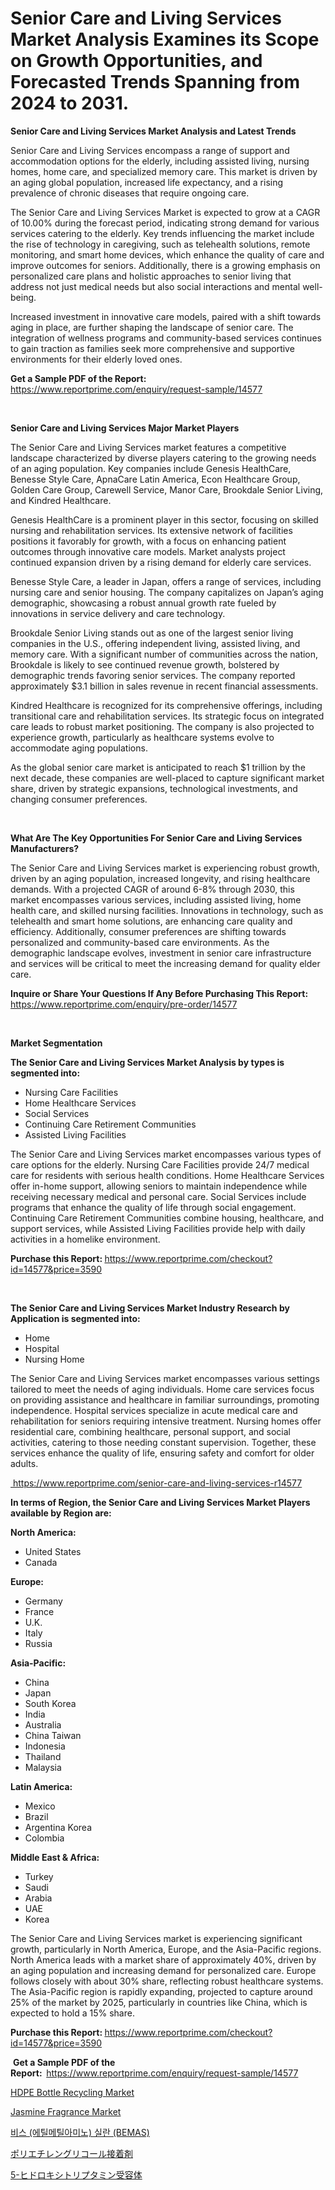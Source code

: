 <p><h1>Senior Care and Living Services Market Analysis Examines its Scope on Growth Opportunities, and Forecasted Trends Spanning from 2024 to 2031.</h1></p><p><strong>Senior Care and Living Services Market Analysis and Latest Trends</strong></p>
<p><p>Senior Care and Living Services encompass a range of support and accommodation options for the elderly, including assisted living, nursing homes, home care, and specialized memory care. This market is driven by an aging global population, increased life expectancy, and a rising prevalence of chronic diseases that require ongoing care. </p><p>The Senior Care and Living Services Market is expected to grow at a CAGR of 10.00% during the forecast period, indicating strong demand for various services catering to the elderly. Key trends influencing the market include the rise of technology in caregiving, such as telehealth solutions, remote monitoring, and smart home devices, which enhance the quality of care and improve outcomes for seniors. Additionally, there is a growing emphasis on personalized care plans and holistic approaches to senior living that address not just medical needs but also social interactions and mental well-being. </p><p>Increased investment in innovative care models, paired with a shift towards aging in place, are further shaping the landscape of senior care. The integration of wellness programs and community-based services continues to gain traction as families seek more comprehensive and supportive environments for their elderly loved ones.</p></p>
<p><strong>Get a Sample PDF of the Report:&nbsp;</strong> <a href="https://www.reportprime.com/enquiry/request-sample/14577">https://www.reportprime.com/enquiry/request-sample/14577</a></p>
<p>&nbsp;</p>
<p><strong>Senior Care and Living Services Major Market Players</strong></p>
<p><p>The Senior Care and Living Services market features a competitive landscape characterized by diverse players catering to the growing needs of an aging population. Key companies include Genesis HealthCare, Benesse Style Care, ApnaCare Latin America, Econ Healthcare Group, Golden Care Group, Carewell Service, Manor Care, Brookdale Senior Living, and Kindred Healthcare.</p><p>Genesis HealthCare is a prominent player in this sector, focusing on skilled nursing and rehabilitation services. Its extensive network of facilities positions it favorably for growth, with a focus on enhancing patient outcomes through innovative care models. Market analysts project continued expansion driven by a rising demand for elderly care services.</p><p>Benesse Style Care, a leader in Japan, offers a range of services, including nursing care and senior housing. The company capitalizes on Japan’s aging demographic, showcasing a robust annual growth rate fueled by innovations in service delivery and care technology.</p><p>Brookdale Senior Living stands out as one of the largest senior living companies in the U.S., offering independent living, assisted living, and memory care. With a significant number of communities across the nation, Brookdale is likely to see continued revenue growth, bolstered by demographic trends favoring senior services. The company reported approximately $3.1 billion in sales revenue in recent financial assessments.</p><p>Kindred Healthcare is recognized for its comprehensive offerings, including transitional care and rehabilitation services. Its strategic focus on integrated care leads to robust market positioning. The company is also projected to experience growth, particularly as healthcare systems evolve to accommodate aging populations.</p><p>As the global senior care market is anticipated to reach $1 trillion by the next decade, these companies are well-placed to capture significant market share, driven by strategic expansions, technological investments, and changing consumer preferences.</p></p>
<p>&nbsp;</p>
<p><strong>What Are The Key Opportunities For Senior Care and Living Services Manufacturers?</strong></p>
<p><p>The Senior Care and Living Services market is experiencing robust growth, driven by an aging population, increased longevity, and rising healthcare demands. With a projected CAGR of around 6-8% through 2030, this market encompasses various services, including assisted living, home health care, and skilled nursing facilities. Innovations in technology, such as telehealth and smart home solutions, are enhancing care quality and efficiency. Additionally, consumer preferences are shifting towards personalized and community-based care environments. As the demographic landscape evolves, investment in senior care infrastructure and services will be critical to meet the increasing demand for quality elder care.</p></p>
<p><strong>Inquire or Share Your Questions If Any Before Purchasing This Report:</strong> <a href="https://www.reportprime.com/enquiry/pre-order/14577">https://www.reportprime.com/enquiry/pre-order/14577</a></p>
<p>&nbsp;</p>
<p><strong>Market Segmentation</strong></p>
<p><strong>The Senior Care and Living Services Market Analysis by types is segmented into:</strong></p>
<p><ul><li>Nursing Care Facilities</li><li>Home Healthcare Services</li><li>Social Services</li><li>Continuing Care Retirement Communities</li><li>Assisted Living Facilities</li></ul></p>
<p><p>The Senior Care and Living Services market encompasses various types of care options for the elderly. Nursing Care Facilities provide 24/7 medical care for residents with serious health conditions. Home Healthcare Services offer in-home support, allowing seniors to maintain independence while receiving necessary medical and personal care. Social Services include programs that enhance the quality of life through social engagement. Continuing Care Retirement Communities combine housing, healthcare, and support services, while Assisted Living Facilities provide help with daily activities in a homelike environment.</p></p>
<p><strong>Purchase this Report:&nbsp;</strong><a href="https://www.reportprime.com/checkout?id=14577&price=3590">https://www.reportprime.com/checkout?id=14577&price=3590</a></p>
<p>&nbsp;</p>
<p><strong>The Senior Care and Living Services Market Industry Research by Application is segmented into:</strong></p>
<p><ul><li>Home</li><li>Hospital</li><li>Nursing Home</li></ul></p>
<p><p>The Senior Care and Living Services market encompasses various settings tailored to meet the needs of aging individuals. Home care services focus on providing assistance and healthcare in familiar surroundings, promoting independence. Hospital services specialize in acute medical care and rehabilitation for seniors requiring intensive treatment. Nursing homes offer residential care, combining healthcare, personal support, and social activities, catering to those needing constant supervision. Together, these services enhance the quality of life, ensuring safety and comfort for older adults.</p></p>
<p><a href="https://www.reportprime.com/senior-care-and-living-services-r14577">&nbsp;https://www.reportprime.com/senior-care-and-living-services-r14577</a></p>
<p><strong>In terms of Region, the Senior Care and Living Services Market Players available by Region are:</strong></p>
<p>
    <p> <strong> North America: </strong>
        <ul>
            <li>United States</li>
            <li>Canada</li>
        </ul>
        </p> 
    <p> <strong> Europe: </strong>
        <ul>
            <li>Germany</li>
            <li>France</li>
            <li>U.K.</li>
            <li>Italy</li>
            <li>Russia</li>
        </ul>
        </p> 
    <p> <strong> Asia-Pacific: </strong>
        <ul>
            <li>China</li>
            <li>Japan</li>
            <li>South Korea</li>
            <li>India</li>
            <li>Australia</li>
            <li>China Taiwan</li>
            <li>Indonesia</li>
            <li>Thailand</li>
            <li>Malaysia</li>
        </ul>
        </p> 
    <p> <strong> Latin America: </strong>
        <ul>
            <li>Mexico</li>
            <li>Brazil</li>
            <li>Argentina Korea</li>
            <li>Colombia</li>
        </ul>
        </p> 
    <p> <strong> Middle East & Africa: </strong>
        <ul>
            <li>Turkey</li>
            <li>Saudi</li>
            <li>Arabia</li>
            <li>UAE</li>
            <li>Korea</li>
        </ul>
    </p>
    </p>
<p><p>The Senior Care and Living Services market is experiencing significant growth, particularly in North America, Europe, and the Asia-Pacific regions. North America leads with a market share of approximately 40%, driven by an aging population and increasing demand for personalized care. Europe follows closely with about 30% share, reflecting robust healthcare systems. The Asia-Pacific region is rapidly expanding, projected to capture around 25% of the market by 2025, particularly in countries like China, which is expected to hold a 15% share.</p></p>
<p><strong>Purchase this Report: </strong><a href="https://www.reportprime.com/checkout?id=14577&price=3590">https://www.reportprime.com/checkout?id=14577&price=3590</a></p>
<p>&nbsp;<strong>Get a Sample PDF of the Report:&nbsp;&nbsp;</strong><a href="https://www.reportprime.com/enquiry/request-sample/14577">https://www.reportprime.com/enquiry/request-sample/14577</a></p>
<p><strong></strong></p>
<p><p><a href="https://www.linkedin.com/pulse/hdpe-bottle-recycling-market-size-share-competitive-landscape-iyhgc?trackingId=D6QP2N39TMa7cDmBJwAppQ%3D%3D">HDPE Bottle Recycling Market</a></p><p><a href="https://issuu.com/reportprime-2/docs/jasmine-fragrance-market-size-2030._abe9f27245abfd">Jasmine Fragrance Market</a></p><p><a href="https://medium.com/@kelvinfeenrey98677/bis-ethylmethylamino-silane-bemas-market-%EC%9D%98-%EA%B8%80%EB%A1%9C%EB%B2%8C-%EC%8B%9C%EC%9E%A5-%EA%B0%9C%EC%9A%94%EB%8A%94-%EC%A0%84-%EC%84%B8%EA%B3%84-%EB%B0%8F-%EC%A3%BC%EC%9A%94-%EC%8B%9C%EC%9E%A5%EC%9D%98-%EC%82%B0%EC%97%85%EC%97%90-%EC%98%81%ED%96%A5%EC%9D%84-%EB%AF%B8%EC%B9%98%EB%8A%94-%EC%A3%BC%EC%9A%94-%ED%8A%B8%EB%A0%8C%EB%93%9C%EC%97%90-%EB%8C%80%ED%95%9C-%EB%8F%85%ED%8A%B9%ED%95%9C-0a91d471589b">비스 (에틸메틸아미노) 실란 (BEMAS)</a></p><p><a href="https://medium.com/@ismaelblick2023/polyethylene-glycol-adhesive-market-%E3%81%AF-%E3%82%B3%E3%82%B9%E3%83%88%E7%AE%A1%E7%90%86%E3%81%A8%E5%8A%B9%E7%8E%87%E5%90%91%E4%B8%8A%E3%82%92%E5%84%AA%E5%85%88%E3%81%97%E3%81%BE%E3%81%99-%E3%81%95%E3%82%89%E3%81%AB-%E5%A0%B1%E5%91%8A%E6%9B%B8%E3%81%AF%E5%B8%82%E5%A0%B4%E3%81%AE%E9%9C%80%E8%A6%81%E9%9D%A2%E3%81%A8%E4%BE%9B%E7%B5%A6%E9%9D%A2%E3%81%AE%E4%B8%A1%E6%96%B9%E3%82%92%E3%82%AB%E3%83%90%E3%83%BC%E3%81%97%E3%81%A6%E3%81%84%E3%81%BE%E3%81%99-e9951a67f720">ポリエチレングリコール接着剤</a></p><p><a href="https://medium.com/@ismaelblick2023/5-hydroxytryptamine-receptor-market-%E3%81%AE%E3%82%B0%E3%83%AD%E3%83%BC%E3%83%90%E3%83%AB%E5%B8%82%E5%A0%B4%E6%A6%82%E8%A6%81%E3%81%AF-%E4%B8%96%E7%95%8C%E3%81%8A%E3%82%88%E3%81%B3%E4%B8%BB%E8%A6%81%E5%B8%82%E5%A0%B4%E3%81%AB%E3%81%8A%E3%81%91%E3%82%8B%E6%A5%AD%E7%95%8C%E3%81%AB%E5%BD%B1%E9%9F%BF%E3%82%92%E4%B8%8E%E3%81%88%E3%82%8B%E4%B8%BB%E8%A6%81%E3%81%AA%E3%83%88%E3%83%AC%E3%83%B3%E3%83%89%E3%81%AB%E3%81%A4%E3%81%84%E3%81%A6-%E7%8B%AC%E8%87%AA%E3%81%AE%E8%A6%96%E7%82%B9%E3%82%92%E6%8F%90%E4%BE%9B%E3%81%97%E3%81%BE%E3%81%99-eb0a802c6334">5-ヒドロキシトリプタミン受容体</a></p></p>